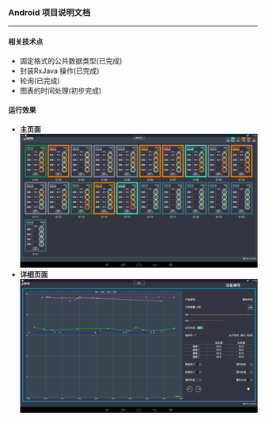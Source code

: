 ### Android 项目说明文档

---

#### 相关技术点

* 固定格式的公共数据类型(已完成)
* 封装RxJava 操作(已完成)
* 轮询(已完成)
* 图表的时间处理(初步完成)

#### 运行效果

* **主页面**
![主页面](screenshot/main.png)
* **详细页面**
![详细页面](screenshot/detail.png)